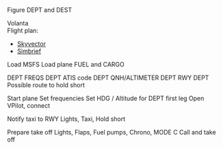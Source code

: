 Figure DEPT and DEST

Volanta  
Flight plan:  
- [Skyvector](www.skyvector.com)  
- [Simbrief](www.simbrief.com)
  
Load MSFS
Load plane FUEL and CARGO

DEPT FREQS
DEPT ATIS code
DEPT QNH/ALTIMETER
DEPT RWY
DEPT Possible route to hold short

Start plane
Set frequencies
Set HDG / Altitude for DEPT first leg
Open VPilot, connect

Notify taxi to RWY
Lights, Taxi, Hold short

Prepare take off
Lights, Flaps, Fuel pumps, Chrono, MODE C
Call and take off





